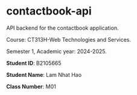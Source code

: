 # contactbook-api

API backend for the contactbook application.

Course: CT313H-Web Technologies and Services.

Semester 1, Academic year: 2024-2025.

**Student ID**: B2105665

**Student Name**: Lam Nhat Hao

**Class Number**: M01

